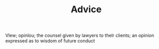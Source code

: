 ---
title: Advice
permalink: "/definitions/advice.html"
body: Vlew; opinlou; the counsel given by lawyers to thelr clients; an opinion expressed
  as to wisdom of future conduct
published_at: '2018-07-07'
layout: post
---